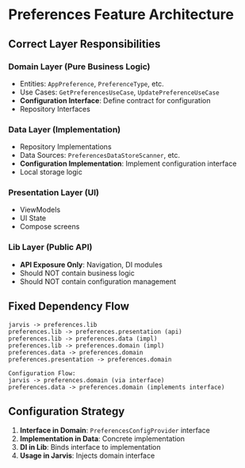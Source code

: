 # Preferences Feature Architecture

## Correct Layer Responsibilities

### **Domain Layer** (Pure Business Logic)
- Entities: `AppPreference`, `PreferenceType`, etc.
- Use Cases: `GetPreferencesUseCase`, `UpdatePreferenceUseCase`
- **Configuration Interface**: Define contract for configuration
- Repository Interfaces

### **Data Layer** (Implementation)
- Repository Implementations
- Data Sources: `PreferencesDataStoreScanner`, etc.
- **Configuration Implementation**: Implement configuration interface
- Local storage logic

### **Presentation Layer** (UI)
- ViewModels
- UI State
- Compose screens

### **Lib Layer** (Public API)
- **API Exposure Only**: Navigation, DI modules
- Should NOT contain business logic
- Should NOT contain configuration management

## Fixed Dependency Flow
```
jarvis -> preferences.lib
preferences.lib -> preferences.presentation (api)
preferences.lib -> preferences.data (impl)  
preferences.lib -> preferences.domain (impl)
preferences.data -> preferences.domain
preferences.presentation -> preferences.domain

Configuration Flow:
jarvis -> preferences.domain (via interface)
preferences.data -> preferences.domain (implements interface)
```

## Configuration Strategy
1. **Interface in Domain**: `PreferencesConfigProvider` interface
2. **Implementation in Data**: Concrete implementation 
3. **DI in Lib**: Binds interface to implementation
4. **Usage in Jarvis**: Injects domain interface